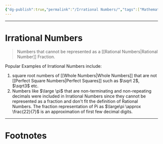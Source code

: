 ```yaml
---
{"dg-publish":true,"permalink":"/Irrational Numbers/","tags":["Mathematics"]}
---
```



---
# Irrational Numbers
> Numbers that cannot be represented as a [[Rational Numbers\|Rational Number]] Fraction.

Popular Examples of Irrational Numbers include: 
1. square root numbers of [[Whole Numbers\|Whole Numbers]] that are not [[Perfect Square Numbers\|Perfect Squares]] such as $\sqrt 2$, $\sqrt3$ etc.
2. Numbers like $\large \pi$ that are non-terminating and non-repeating decimals were included in Irrational Numbers since they cannot be represented as a fraction and don't fit the definition of Rational Numbers. The fraction representation of Pi as $\large\pi \approx \frac{22}{7}$ is an approximation of first few decimal digits.


---
# Footnotes